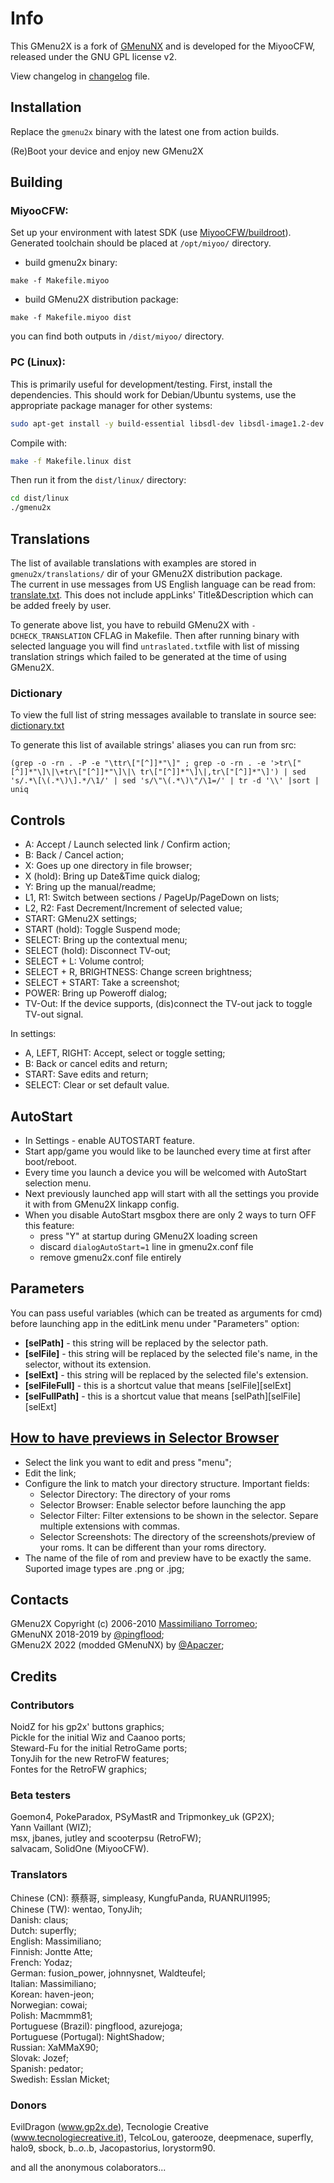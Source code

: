 # Info

This GMenu2X is a fork of [GMenuNX](https://github.com/pingflood/GMenuNX/) and is developed for the MiyooCFW, released under the GNU GPL license v2.

View changelog in [changelog](https://github.com/MiyooCFW/gmenu2x/blob/master/ChangeLog.md) file.

## Installation

Replace the ``gmenu2x`` binary with the latest one from action builds.

(Re)Boot your device and enjoy new GMenu2X


## Building

### MiyooCFW:

Set up your environment with latest SDK (use [MiyooCFW/buildroot](https://github.com/miyoocfw/buildroot/)). Generated toolchain should be placed at `/opt/miyoo/` directory.
- build gmenu2x binary:
```
make -f Makefile.miyoo
```
- build GMenu2X distribution package:
```
make -f Makefile.miyoo dist
```
you can find both outputs in `/dist/miyoo/` directory.
### PC (Linux):
This is primarily useful for development/testing. 
First, install the dependencies. This should work for Debian/Ubuntu systems, use the appropriate package manager for other systems:
```sh
sudo apt-get install -y build-essential libsdl-dev libsdl-image1.2-dev libsdl-mixer1.2-dev libsdl-ttf2.0-dev libboost-all-dev libfreetype6-dev libbz2-dev libmpg123-dev
```
Compile with:
```sh
make -f Makefile.linux dist
```
Then run it from the `dist/linux/` directory:
```sh
cd dist/linux
./gmenu2x
```

## Translations

The list of available translations with examples are stored in `gmenu2x/translations/` dir of your GMenu2X distribution package.  
The current in use messages from US English language can be read from: [translate.txt](https://github.com/MiyooCFW/gmenu2x/blob/master/translate.txt). This does not include appLinks' Title&Description which can be added freely by user.

To generate above list, you have to rebuild GMenu2X with `-DCHECK_TRANSLATION` CFLAG in Makefile. Then after running binary with selected language you will find `untraslated.txt`file with list of missing translation strings which failed to be generated at the time of using GMenu2X.
### Dictionary
To view the full list of string messages available to translate in source see: [dictionary.txt](https://github.com/MiyooCFW/gmenu2x/blob/master/dictionary.txt)

To generate this list of available strings' aliases you can run from src:  
```
(grep -o -rn . -P -e "\ttr\["[^]]*"\]" ; grep -o -rn . -e '>tr\["[^]]*"\]\|\+tr\["[^]]*"\]\|\ tr\["[^]]*"\]\|,tr\["[^]]*"\]') | sed 's/.*\[\(.*\)\].*/\1/' | sed 's/\"\(.*\)\"/\1=/' | tr -d '\\' |sort | uniq
```

## Controls

* A: Accept / Launch selected link / Confirm action;
* B: Back / Cancel action;
* X: Goes up one directory in file browser;
* X (hold): Bring up Date&Time quick dialog;
* Y: Bring up the manual/readme;
* L1, R1: Switch between sections / PageUp/PageDown on lists;
* L2, R2: Fast Decrement/Increment of selected value;
* START: GMenu2X settings;
* START (hold):  Toggle Suspend mode;
* SELECT: Bring up the contextual menu;
* SELECT (hold): Disconnect TV-out;
* SELECT + L: Volume control;
* SELECT + R, BRIGHTNESS: Change screen brightness;
* SELECT + START: Take a screenshot;
* POWER: Bring up Poweroff dialog;
* TV-Out: If the device supports, (dis)connect the TV-out jack to toggle TV-out signal.

In settings:

* A, LEFT, RIGHT: Accept, select or toggle setting;
* B: Back or cancel edits and return;
* START: Save edits and return;
* SELECT: Clear or set default value.

## AutoStart
* In Settings - enable AUTOSTART feature.
* Start app/game you would like to be launched every time at first after boot/reboot.
* Every time you launch a device you will be welcomed with AutoStart selection menu.
* Next previously launched app will start with all the settings you provide it with from GMenu2X linkapp config.
* When you disable AutoStart msgbox there are only 2 ways to turn OFF this feature:
	* press "Y" at startup during GMenu2X loading screen
	* discard `dialogAutoStart=1` line in gmenu2x.conf file
	* remove gmenu2x.conf file entirely

## Parameters

You can pass useful variables (which can be treated as arguments for cmd) before launching app in the editLink menu under "Parameters" option: 
- **[selPath]** - this string will be replaced by the selector path.  
- **[selFile]** - this string will be replaced by the selected file's name, in the selector, without its extension.  
- **[selExt]** - this string will be replaced by the selected file's extension.  
- **[selFileFull]** - this is a shortcut value that means [selFile][selExt]  
- **[selFullPath]** - this is a shortcut value that means [selPath][selFile][selExt]  

## [How to have previews in Selector Browser](http://boards.dingoonity.org/ingenic-jz4760-devices/gmenunext-let's-make-gmenu-great-again!/msg177392/#msg177392)

* Select the link you want to edit and press "menu";
* Edit the link;
* Configure the link to match your directory structure. Important fields:
	* Selector Directory: The directory of your roms
	* Selector Browser: Enable selector before launching the app
	* Selector Filter: Filter extensions to be shown in the selector. Separe multiple extensions with commas.
	* Selector Screenshots: The directory of the screenshots/preview of your roms. It can be different than your roms directory.
* The name of the file of rom and preview have to be exactly the same. Suported image types are .png or .jpg;

## Contacts

GMenu2X Copyright (c) 2006-2010 [Massimiliano Torromeo](mailto:massimiliano.torromeo@gmail.com);  
GMenuNX 2018-2019 by [@pingflood](https://github.com/pingflood);  
GMenu2X 2022 (modded GMenuNX) by [@Apaczer](https://github.com/Apaczer);

## Credits

### Contributors
NoidZ for his gp2x' buttons graphics;  
Pickle for the initial Wiz and Caanoo ports;  
Steward-Fu for the initial RetroGame ports;  
TonyJih for the new RetroFW features;  
Fontes for the RetroFW graphics;  

### Beta testers
Goemon4, PokeParadox, PSyMastR and Tripmonkey_uk (GP2X);  
Yann Vaillant (WIZ);  
msx, jbanes, jutley and scooterpsu (RetroFW);  
salvacam, SolidOne (MiyooCFW).  

### Translators
Chinese (CN): 蔡蔡哥, simpleasy, KungfuPanda, RUANRUI1995;  
Chinese (TW): wentao, TonyJih;  
Danish: claus;  
Dutch: superfly;  
English: Massimiliano;  
Finnish: Jontte Atte;  
French: Yodaz;  
German: fusion_power, johnnysnet, Waldteufel;  
Italian: Massimiliano;  
Korean: haven-jeon;  
Norwegian: cowai;  
Polish: Macmmm81;  
Portuguese (Brazil): pingflood, azurejoga;  
Portuguese (Portugal): NightShadow;  
Russian: XaMMaX90;  
Slovak: Jozef;  
Spanish: pedator;  
Swedish: Esslan Micket;  

### Donors
EvilDragon (www.gp2x.de), 
Tecnologie Creative (www.tecnologiecreative.it), 
TelcoLou, 
gaterooze, 
deepmenace, 
superfly, 
halo9, 
sbock, 
b._.o._.b, 
Jacopastorius, 
lorystorm90.

and all the anonymous colaborators...
